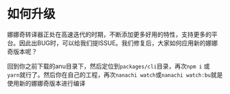 # 如何升级

娜娜奇转译器正处在高速迭代的时期，不断添加更多好用的特性，支持更多的平台。因此出BUG时，可以给我们提ISSUE。我们修复后，大家如何应用新的娜娜奇版本呢？

回到你之前下载的anu目录下，然后定位到`packages/cli`目录，再次`npm i` 或 `yarn`就行了。然后你在自己的工程，再次`nanachi watch`或`nanachi watch:bu`就是使用新的娜娜奇版本进行编译
